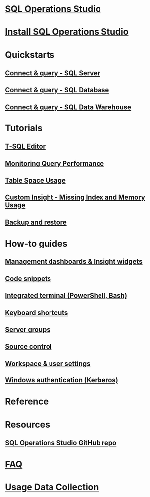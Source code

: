 # [SQL Operations Studio](overview.md)
# [Install SQL Operations Studio](download.md)
# Quickstarts
## [Connect & query - SQL Server](get-started-sql-server.md)
## [Connect & query - SQL Database](get-started-sql-database.md)
## [Connect & query - SQL Data Warehouse](get-started-sql-dw.md)
# Tutorials
## [T-SQL Editor](tutorial-sql-editor.md) 
## [Monitoring Query Performance](tutorial-qds-sql-server.md)
## [Table Space Usage](tutorial-table-space-sql-server.md)
## [Custom Insight - Missing Index and Memory Usage](tutorial-build-custom-insight-sql-server.md) 
## [Backup and restore](tutorial-backup-restore-sql-server.md)
# How-to guides
## [Management dashboards & Insight widgets](insight-widgets.md)
## [Code snippets](code-snippets.md)
## [Integrated terminal (PowerShell, Bash)](integrated-terminal.md)
## [Keyboard shortcuts](keyboard-shortcuts.md)
## [Server groups](server-groups.md)
## [Source control](source-control.md)
## [Workspace & user settings](settings.md)
## [Windows authentication (Kerberos)](enable-kerberos.md)
# Reference
# Resources
## [SQL Operations Studio GitHub repo](https://www.github.com/Microsoft/SqlOpsStudio)
# [FAQ](faq.md)
# [Usage Data Collection](usage-data-collection.md)